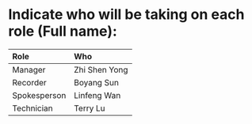 # Indicate who will be taking on each role (**Full name**):

| Role         | Who             |
|:-------------|:----------------|
| Manager      |   Zhi Shen Yong    |
| Recorder     |   Boyang Sun     |
| Spokesperson |   Linfeng Wan     |
| Technician   |   Terry Lu     |
